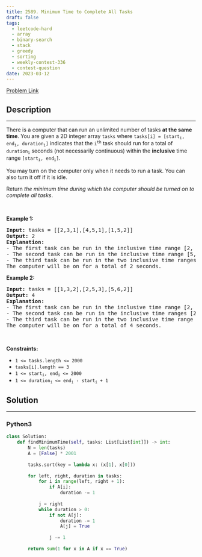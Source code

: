 ```yaml
---
title: 2589. Minimum Time to Complete All Tasks
draft: false
tags: 
  - leetcode-hard
  - array
  - binary-search
  - stack
  - greedy
  - sorting
  - weekly-contest-336
  - contest-question
date: 2023-03-12
---
```


[Problem Link](https://leetcode.com/problems/minimum-time-to-complete-all-tasks/)

## Description

---
<p>There is a computer that can run an unlimited number of tasks <strong>at the same time</strong>. You are given a 2D integer array <code>tasks</code> where <code>tasks[i] = [start<sub>i</sub>, end<sub>i</sub>, duration<sub>i</sub>]</code> indicates that the <code>i<sup>th</sup></code> task should run for a total of <code>duration<sub>i</sub></code> seconds (not necessarily continuous) within the <strong>inclusive</strong> time range <code>[start<sub>i</sub>, end<sub>i</sub>]</code>.</p>

<p>You may turn on the computer only when it needs to run a task. You can also turn it off if it is idle.</p>

<p>Return <em>the minimum time during which the computer should be turned on to complete all tasks</em>.</p>

<p>&nbsp;</p>
<p><strong class="example">Example 1:</strong></p>

<pre>
<strong>Input:</strong> tasks = [[2,3,1],[4,5,1],[1,5,2]]
<strong>Output:</strong> 2
<strong>Explanation:</strong> 
- The first task can be run in the inclusive time range [2, 2].
- The second task can be run in the inclusive time range [5, 5].
- The third task can be run in the two inclusive time ranges [2, 2] and [5, 5].
The computer will be on for a total of 2 seconds.
</pre>

<p><strong class="example">Example 2:</strong></p>

<pre>
<strong>Input:</strong> tasks = [[1,3,2],[2,5,3],[5,6,2]]
<strong>Output:</strong> 4
<strong>Explanation:</strong> 
- The first task can be run in the inclusive time range [2, 3].
- The second task can be run in the inclusive time ranges [2, 3] and [5, 5].
- The third task can be run in the two inclusive time range [5, 6].
The computer will be on for a total of 4 seconds.
</pre>

<p>&nbsp;</p>
<p><strong>Constraints:</strong></p>

<ul>
	<li><code>1 &lt;= tasks.length &lt;= 2000</code></li>
	<li><code>tasks[i].length == 3</code></li>
	<li><code>1 &lt;= start<sub>i</sub>, end<sub>i</sub> &lt;= 2000</code></li>
	<li><code>1 &lt;= duration<sub>i</sub> &lt;= end<sub>i</sub> - start<sub>i</sub> + 1 </code></li>
</ul>


## Solution

---
### Python3
``` py title='minimum-time-to-complete-all-tasks'
class Solution:
    def findMinimumTime(self, tasks: List[List[int]]) -> int:
        N = len(tasks)
        A = [False] * 2001
        
        tasks.sort(key = lambda x: (x[1], x[0]))
        
        for left, right, duration in tasks:
            for i in range(left, right + 1):
                if A[i]:
                    duration -= 1
            
            j = right
            while duration > 0:
                if not A[j]:
                    duration -= 1
                    A[j] = True
                
                j -= 1
            
        return sum(1 for x in A if x == True)
        
        
```

